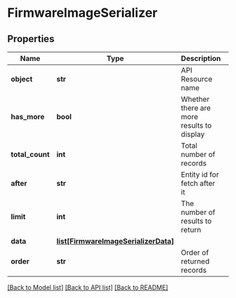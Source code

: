 # FirmwareImageSerializer

## Properties
Name | Type | Description | Notes
------------ | ------------- | ------------- | -------------
**object** | **str** | API Resource name | [optional] 
**has_more** | **bool** | Whether there are more results to display | [optional] 
**total_count** | **int** | Total number of records | [optional] 
**after** | **str** | Entity id for fetch after it | [optional] 
**limit** | **int** | The number of results to return | [optional] 
**data** | [**list[FirmwareImageSerializerData]**](FirmwareImageSerializerData.md) |  | [optional] 
**order** | **str** | Order of returned records | [optional] 

[[Back to Model list]](../README.md#documentation-for-models) [[Back to API list]](../README.md#documentation-for-api-endpoints) [[Back to README]](../README.md)


